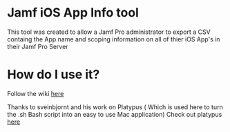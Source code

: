 # Jamf iOS App Info tool 
This tool was created to allow a Jamf Pro administrator to export a CSV containg the App name and scoping information  on all of thier iOS App's in their Jamf Pro Server



# How do I use it?

Follow the wiki [here](https://github.com/nickthemacguy/Jamf-iOS-App-Info-Tool/wiki/Getting-Started)





Thanks to sveinbjornt and his work on Platypus ( Which is used here to turn the .sh Bash script into an easy to use Mac application)
Check out platypus [here](https://github.com/sveinbjornt/Platypus)
